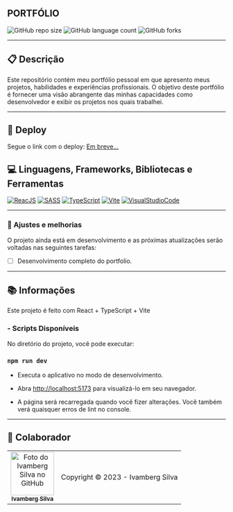 ## PORTFÓLIO

![GitHub repo size](https://img.shields.io/github/repo-size/IvambergSilva/portfolio?style=for-the-badge)
![GitHub language count](https://img.shields.io/github/languages/count/IvambergSilva/portfolio?style=for-the-badge)
![GitHub forks](https://img.shields.io/github/forks/IvambergSilva/portfolio?style=for-the-badge)

<!--<img src="" alt="Exemplo de imagem">-->

<hr>

## 📋 Descrição
<p>Este repositório contém meu portfólio pessoal em que apresento meus projetos, habilidades e experiências profissionais. O objetivo deste portfólio é fornecer uma visão abrangente das minhas capacidades como desenvolvedor e exibir os projetos nos quais trabalhei.</p>

<hr>

## 🚀 Deploy

<p>Segue o link com o deploy: <a href="" target="_blank">Em breve...</a></p>

## 💻 Linguagens, Frameworks, Bibliotecas e Ferramentas

[![ReacJS](https://img.shields.io/badge/React-61DAFB?style=for-the-badge&logo=react&logoColor=black)](https://pt-br.reactjs.org/)
[![SASS](https://img.shields.io/badge/Sass-CC6699?style=for-the-badge&logo=sass&logoColor=white)](https://sass-lang.com/)
[![TypeScript](https://img.shields.io/badge/TypeScript-000?style=for-the-badge&logo=typescript)](https://www.typescriptlang.org/)
[![Vite](https://img.shields.io/badge/vite-%23646CFF.svg?style=for-the-badge&logo=vite&logoColor=white)](https://vitejs.dev/)
[![VisualStudioCode](https://img.shields.io/badge/Visual_Studio_Code-007ACC?style=for-the-badge&logo=visualstudiocode&logoColor=white)](https://code.visualstudio.com/)

<hr>

### 🚧 Ajustes e melhorias 

O projeto ainda está em desenvolvimento e as próximas atualizações serão voltadas nas seguintes tarefas:

- [ ] Desenvolvimento completo do portfolio.

<hr>

## 📚 Informações

Este projeto é feito com React + TypeScript + Vite

### - Scripts Disponíveis

No diretório do projeto, você pode executar:

### `npm run dev`

- Executa o aplicativo no modo de desenvolvimento. 

- Abra [http://localhost:5173](http://localhost:5173) para visualizá-lo em seu navegador.

- A página será recarregada quando você fizer alterações. Você também verá quaisquer erros de lint no console.
  
<hr>

## 🤝 Colaborador

<table>
   <tr>
      <td align="center">
         <a href="#">
            <img src="https://avatars.githubusercontent.com/u/99219836" width="100px;" alt="Foto do Ivamberg Silva no GitHub"/><br>
            <sub>
               <b>Ivamberg Silva</b>
            </sub>
         </a>
      </td>
   <td>
      Copyright © 2023 - Ivamberg Silva
   </td>
  </tr>
</table>
